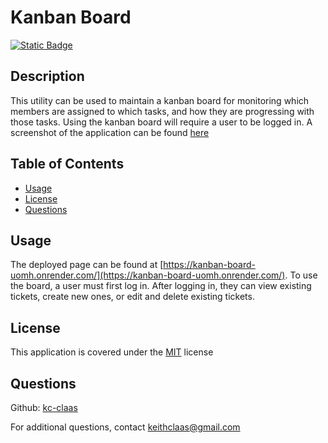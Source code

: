 # Kanban Board
[![Static Badge](https://img.shields.io/badge/License-MIT-blue)](./LICENSE)
## Description
This utility can be used to maintain a kanban board for monitoring which members are assigned to which tasks, and how they are progressing with those tasks. Using the kanban board will require a user to be logged in. A screenshot of the application can be found [here](./assets/kanban-ss.png)

## Table of Contents
- [Usage](#usage)
- [License](#license)
- [Questions](#questions)


## Usage
The deployed page can be found at [https://kanban-board-uomh.onrender.com/](https://kanban-board-uomh.onrender.com/). To use the board, a user must first log in. After logging in, they can view existing tickets, create new ones, or edit and delete existing tickets.

## License
This application is covered under the [MIT](./LICENSE) license

## Questions
Github: [kc-claas](https://github.com/kc-claas)

For additional questions, contact keithclaas@gmail.com
